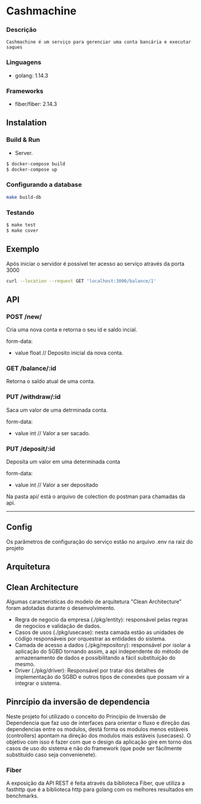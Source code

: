 Cashmachine
============

### Descrição
    Cashmachine é um serviço para gerenciar uma conta bancária e executar saques

### Linguagens
- golang: 1.14.3
  
### Frameworks
- fiber/fiber: 2.14.3


Instalation
-----------

### Build & Run

- Server.

```sh
$ docker-compose build
$ docker-compose up
```

### Configurando a database

```sh
make build-db
```

### Testando

```sh
$ make test
$ make cover
```

Exemplo
-------

Após iniciar o servidor é possível ter acesso ao serviço através da porta 3000

```sh
curl --location --request GET 'localhost:3000/balance/1'
```

API
---
### POST /new/
Cria uma nova conta e retorna o seu id e saldo incial.

form-data:
  - value float   // Deposito inicial da nova conta.

### GET /balance/:id
Retorna o saldo atual de uma conta.

### PUT /withdraw/:id
Saca um valor de uma detrminada conta.

form-data:
  - value int     // Valor a ser sacado. 


### PUT /deposit/:id
Deposita um valor em uma determinada conta

form-data:
  - value int     // Valor a ser depositado

Na pasta api/ está o arquivo de colection do postman para chamadas da api.

_________

Config
------
Os parâmetros de configuração do serviço estão no arquivo .env na raiz do projeto

Arquitetura
-------------

## Clean Architecture

Algumas caracteristicas do modelo de arquitetura "Clean Architecture" foram adotadas durante o desenvolvimento.

  - Regra de negocio da empresa (./pkg/entity): responsável pelas regras de negocios e validação de dados.
  - Casos de usos (./pkg/usecase): nesta camada estão as unidades de código responsáveis por orquestrar as entidades do sistema.
  - Camada de acesso a dados (./pkg/repository): responsável por isolar a aplicação do SGBD tornando assim, a api independente do método de armazenamento de dados e possibilitando a fácil substituição do mesmo.
  - Driver (./pkg/driver): Responsável por tratar dos detalhes de implementação do SGBD e outros tipos de conexões que possam vir a integrar o sistema.
  
## Pinrcípio da inversão de dependencia
Neste projeto foi utilizado o conceito do Princípio de Inversão de Dependencia que faz uso de interfaces para orientar o fluxo e direção das dependencias entre os modulos, destá forma os modulos menos estáveis (controllers) apontam na direção dos modulos mais estáveis (usecases). O objetivo com isso é fazer com que o design da aplicação gire em torno dos casos de uso do sistema e não do framework (que pode ser fácilmente substituido caso seja convenienete). 


### Fiber
A exposição da API REST é feita através da biblioteca Fiber, que utiliza a fasthttp que é a biblioteca http para golang com os melhores resultados em benchmarks.